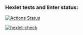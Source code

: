 ### Hexlet tests and linter status:
[![Actions Status](https://github.com/alenessss/frontend-project-46/actions/workflows/hexlet-check.yml/badge.svg)](https://github.com/alenessss/frontend-project-46/actions)

[![hexlet-check](https://github.com/alenessss/frontend-project-46/actions/workflows/hexlet-check.yml/badge.svg)](https://github.com/alenessss/frontend-project-46/actions/workflows/hexlet-check.yml)